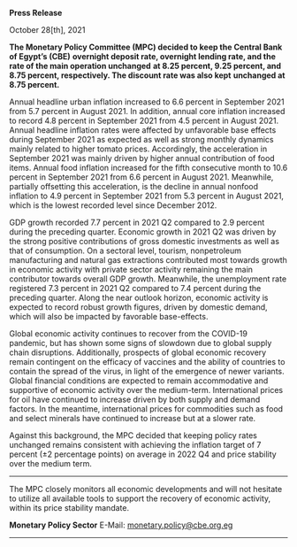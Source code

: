 **Press Release**

October 28[th], 2021

**The Monetary Policy Committee (MPC) decided to keep the Central Bank of Egypt’s (CBE)**
**overnight deposit rate, overnight lending rate, and the rate of the main operation unchanged**
**at 8.25 percent, 9.25 percent, and 8.75 percent, respectively. The discount rate was also kept**
**unchanged at 8.75 percent.**

Annual headline urban inflation increased to 6.6 percent in September 2021 from 5.7 percent in
August 2021. In addition, annual core inflation increased to record 4.8 percent in September 2021
from 4.5 percent in August 2021. Annual headline inflation rates were affected by unfavorable
base effects during September 2021 as expected as well as strong monthly dynamics mainly
related to higher tomato prices. Accordingly, the acceleration in September 2021 was mainly
driven by higher annual contribution of food items. Annual food inflation increased for the fifth
consecutive month to 10.6 percent in September 2021 from 6.6 percent in August 2021.
Meanwhile, partially offsetting this acceleration, is the decline in annual nonfood inflation to 4.9
percent in September 2021 from 5.3 percent in August 2021, which is the lowest recorded level
since December 2012.

GDP growth recorded 7.7 percent in 2021 Q2 compared to 2.9 percent during the preceding
quarter. Economic growth in 2021 Q2 was driven by the strong positive contributions of gross
domestic investments as well as that of consumption. On a sectoral level, tourism, nonpetroleum manufacturing and natural gas extractions contributed most towards growth in
economic activity with private sector activity remaining the main contributor towards overall
GDP growth. Meanwhile, the unemployment rate registered 7.3 percent in 2021 Q2 compared
to 7.4 percent during the preceding quarter. Along the near outlook horizon, economic activity is
expected to record robust growth figures, driven by domestic demand, which will also be
impacted by favorable base-effects.

Global economic activity continues to recover from the COVID-19 pandemic, but has shown some
signs of slowdown due to global supply chain disruptions. Additionally, prospects of global
economic recovery remain contingent on the efficacy of vaccines and the ability of countries to
contain the spread of the virus, in light of the emergence of newer variants. Global financial
conditions are expected to remain accommodative and supportive of economic activity over the
medium-term. International prices for oil have continued to increase driven by both supply and
demand factors. In the meantime, international prices for commodities such as food and select
minerals have continued to increase but at a slower rate.

Against this background, the MPC decided that keeping policy rates unchanged remains
consistent with achieving the inflation target of 7 percent (±2 percentage points) on average in
2022 Q4 and price stability over the medium term.


-----

The MPC closely monitors all economic developments and will not hesitate to utilize all available
tools to support the recovery of economic activity, within its price stability mandate.

**Monetary Policy Sector**
E-Mail: monetary.policy@cbe.org.eg


-----

